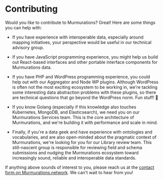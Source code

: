 # Contributing

Would you like to contribute to Murmurations? Great! Here are some things you can help with:

- If you have experience with interoperable data, especially around mapping initiatives, your perspective would be useful in our technical advisory group.

- If you have JavaScript programming experience, you might help us build out React-based interfaces and other portable interface components for Murmurations data.

- If you have PHP and WordPress programming experience, you could help out with our Aggregator and Node WP plugins. Although WordPress is often not the most exciting ecosystem to be working in, we're tackling some interesting data abstraction problems with these plugins, so there are technical questions that go beyond the WordPress norm. Fun stuff! :metal:

- If you know Golang (especially if this knowledge also touches Kubernetes, MongoDB, and Elasticsearch), we need you on our Murmurations Services team. This is the core architecture of Murmurations, and we're building it with performance and scale in mind.

- Finally, if you're a data geek and have experience with ontologies and vocabularies, and are also open-minded about the pragmatic context of Murmurations, we're looking for you for our Library review team. This still-nascent group is responsible for reviewing field and schema submissions and nudging the Murmurations ecosystem toward increasingly sound, reliable and interoperable data standards.

If anything above sounds of interest to you, please reach us at the [contact form on Murmurations.network](https://murmurations.network/contact/). We can't wait to hear from you!
